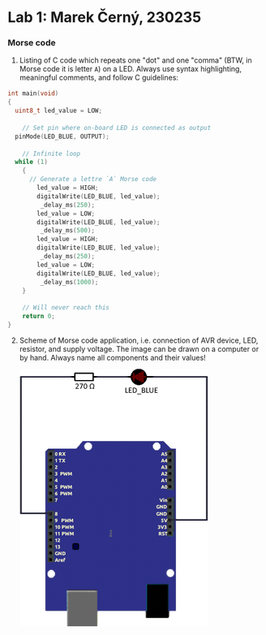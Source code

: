 # Lab 1: Marek Černý, 230235

### Morse code

1. Listing of C code which repeats one "dot" and one "comma" (BTW, in Morse code it is letter `A`) on a LED. Always use syntax highlighting, meaningful comments, and follow C guidelines:

```c
int main(void)
{
  uint8_t led_value = LOW; 

    // Set pin where on-board LED is connected as output
  pinMode(LED_BLUE, OUTPUT);

    // Infinite loop
  while (1)
    {
      // Generate a lettre `A` Morse code
        led_value = HIGH; 
        digitalWrite(LED_BLUE, led_value);
         _delay_ms(250);
        led_value = LOW;
        digitalWrite(LED_BLUE, led_value);
         _delay_ms(500);
        led_value = HIGH;
        digitalWrite(LED_BLUE, led_value);
         _delay_ms(250);
        led_value = LOW; 
        digitalWrite(LED_BLUE, led_value);
         _delay_ms(1000);
    }

    // Will never reach this
    return 0;
}
```

2. Scheme of Morse code application, i.e. connection of AVR device, LED, resistor, and supply voltage. The image can be drawn on a computer or by hand. Always name all components and their values!

   ![schematic](images/schema.png)
